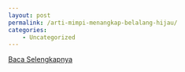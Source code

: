 ```yaml
---
layout: post
permalink: /arti-mimpi-menangkap-belalang-hijau/
categories:
    - Uncategorized
---
```


[Baca Selengkapnya](/07)